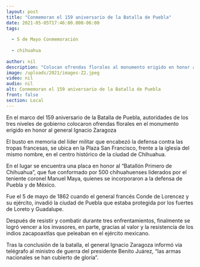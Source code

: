 ```yaml
---
layout: post
title: "Conmemoran el 159 aniversario de la Batalla de Puebla"
date: 2021-05-05T17:46:00.000-06:00
tags:
  
  - 5 de Mayo Conmemoración
  
  - chihuahua
  
author: nil
description: "Colocan ofrendas florales al monumento erigido en honor al general Ignacio Zaragoza en la Plaza San Francisco, que se ubica en el centro histórico de la ciudad de Chihuahua"
image: /uploads/2021/images-Z2.jpeg
video: nil
audio: nil
alt: Conmemoran el 159 aniversario de la Batalla de Puebla
front: false
section: Local
---
```


En el marco del 159 aniversario de la Batalla de Puebla, autoridades de los tres niveles de gobierno colocaron ofrendas florales en el monumento erigido en honor al general Ignacio Zaragoza

El busto en memoria del líder militar que encabezó la defensa contra las tropas francesas, se ubica en la Plaza San Francisco, frente a la iglesia del mismo nombre, en el centro histórico de la ciudad de Chihuahua.

En el lugar se encuentra una placa en honor al “Batallón Primero de Chihuahua”, que fue conformado por 500 chihuahuenses liderados por el teniente coronel Manuel Maya, quienes se incorporaron a la defensa de Puebla y de México.

Fue el 5 de mayo de 1862 cuando el general francés Conde de Lorencez y su ejército, invadió la ciudad de Puebla que estaba protegida por los fuertes de Loreto y Guadalupe.

Después de resistir y combatir durante tres enfrentamientos, finalmente se logró vencer a los invasores, en parte, gracias al valor y la resistencia de los indios zacapoaxtlas que peleaban en el ejército mexicano.

Tras la conclusión de la batalla, el general Ignacio Zaragoza informó vía telégrafo al ministro de guerra del presidente Benito Juárez, “las armas nacionales se han cubierto de gloria”.